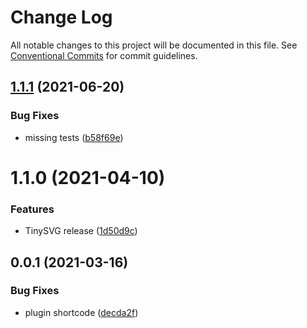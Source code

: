 # Change Log

All notable changes to this project will be documented in this file.
See [Conventional Commits](https://conventionalcommits.org) for commit guidelines.

## [1.1.1](https://github.com/sardinedev/eleventy-plugins/compare/@sardine/eleventy-plugin-tinysvg@1.1.0...@sardine/eleventy-plugin-tinysvg@1.1.1) (2021-06-20)


### Bug Fixes

* missing tests ([b58f69e](https://github.com/sardinedev/eleventy-plugins/commit/b58f69edeafb2f37073df3dd9a30d2a59fff03d7))





# 1.1.0 (2021-04-10)


### Features

* TinySVG release ([1d50d9c](https://github.com/sardinedev/eleventy-plugins/commit/1d50d9cbe1fe8f10a882f0a4421c9b77d1b9f1e5))





## 0.0.1 (2021-03-16)

### Bug Fixes

- plugin shortcode ([decda2f](https://github.com/sardinedev/eleventy-plugins/commit/decda2f5be1522d413bba49518b9905f3d618b7d))
